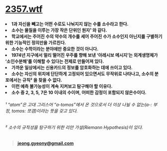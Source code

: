# [2357.wtf](https://2357.wtf "link")

#### <li>1과 자신을 빼고는 어떤 수로도 나눠지지 않는 수를 소수라고 한다.</li><li>소수는 물질을 이루는 가장 작은 단위인 원자¹ 와 같다.</li><li>학교에서는 주어진 수의 약수의 개수를 세어 주어진 수가 소수인지 아닌지를 구별하기 위한 기능적인 정의만을 가르친다.</li><li>소수는 수학이라는 분야에만 중요한 것이 아니다.</li><li>1974년 지구에서 멀리 떨어진 우주를 향해 보낸 ‘아레시보 메시지’는 외계생명체가 ‘소인수분해’를 이해할 수 있다는 전제로 만들어져 있다.</li><li>가까운 일상에서는 신용카드의 정보를 암호화하는 데에 쓰이고 있다.</li><li>소수는 자신의 위치에 단단하게 고정되어 있으면서도 무작위로 나타나고, 소수의 분포에서는 규칙² 을 찾을 수 없다.</li><li>이런 예측 불가능성이 계속 지켜보고 탐구해야 할 이유다.</li><li>소수 중 2, 3, 5, 7은 10 이내의 수이며, 어떠한 감정이 포함되지 않은수이다.</li>

###### ¹ “atom”은 고대 그리스어 “a-tomos”에서 온 것으로서 더 이상 나뉠 수 없는(a-: 부정, tomos: 쪼갬)이라는 뜻을 갖고 있다.
###### ² 소수의 규칙성을 탐구하기 위한 리만 가설(Riemann Hypothesis)이 있다.

> #### <jeong.gyeony@gmail.com>
